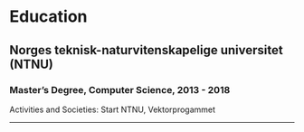 # Education

## Norges teknisk-naturvitenskapelige universitet (NTNU)
### Master’s Degree, Computer Science, 2013 - 2018
Activities and Societies: Start NTNU, Vektorprogammet

***
